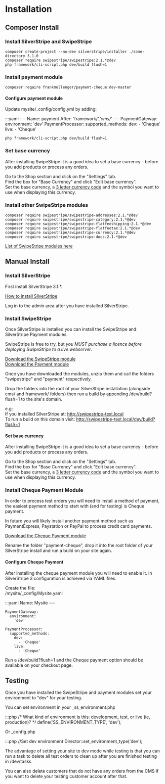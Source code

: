 # Installation

## Composer Install

### Install SilverStripe and SwipeStripe

```
composer create-project --no-dev silverstripe/installer ./some-directory 3.1.0
composer require swipestripe/swipestripe:2.1.*@dev
php framework/cli-script.php dev/build flush=1
```
### Install payment module

```
composer require frankmullenger/payment-cheque:dev-master
```

#### Configure payment module

Update mysite/_config/config.yml by adding:

:::yaml
	---
	Name: payment
	After: 'framework/*','cms/*'
	---
	PaymentGateway:
	  environment:
	    'dev'
	PaymentProcessor:
	  supported_methods:
	    dev:
	      - 'Cheque'
	    live:
	      - 'Cheque'

```
php framework/cli-script.php dev/build flush=1
```

### Set base currency
After installing SwipeStripe it is a good idea to set a base currency - before you add products or process any orders.

Go to the Shop section and click on the "Settings" tab.  
Find the box for "Base Currency" and click "Edit base currency".  
Set the base currency, a [3 letter currency code](http://en.wikipedia.org/wiki/ISO_4217#Active_codes) and the symbol you want to use when displaying this currency.

### Install other SwipeStripe modules

```
composer require swipestripe/swipestripe-addresses:2.1.*@dev
composer require swipestripe/swipestripe-category:2.1.*@dev
composer require swipestripe/swipestripe-flatfeeshipping:2.1.*@dev
composer require swipestripe/swipestripe-flatfeetax:2.1.*@dev
composer require swipestripe/swipestripe-currency:2.1.*@dev
composer require swipestripe/swipestripe-docs:2.1.*@dev
```

[List of SwipeStripe modules here](http://addons.silverstripe.org/add-ons/swipestripe)

## Manual Install

### Install SilverStripe
First install SilverStripe 3.1.*.

[How to install SilverStripe](http://doc.silverstripe.org/framework/en/installation/)

Log in to the admin area after you have installed SilverStripe.

### Install SwipeStripe
Once SilverStripe is installed you can install the SwipeStripe and SilverStripe Payment modules.

SwipeStripe is free to try, but *you MUST purchase a licence before deploying SwipeStripe to a live webserver*.

[Download the SwipeStripe module](https://github.com/frankmullenger/silverstripe-swipestripe)  
[Download the Payment module](https://github.com/silverstripe-labs/silverstripe-payment/tree/1.0)

Once you have downloaded the modules, unzip them and call the folders "swipestripe" and "payment" respectively.

Drop the folders into the root of your SilverStripe installation (alongside cms/ and framework/ folders) then run a build by appending /dev/build?flush=1 to the site's domain. 

e.g:  
If you installed SilverStripe at: http://swipestripe-test.local  
To run a build on this domain visit: http://swipestripe-test.local/dev/build?flush=1

#### Set base currency
After installing SwipeStripe it is a good idea to set a base currency - before you add products or process any orders.

Go to the Shop section and click on the "Settings" tab.  
Find the box for "Base Currency" and click "Edit base currency".  
Set the base currency, a [3 letter currency code](http://en.wikipedia.org/wiki/ISO_4217#Active_codes) and the symbol you want to use when displaying this currency.  

### Install Cheque Payment Module
In order to process test orders you will need to install a method of payment, the easiest payment method to start with (and for testing) is Cheque payment. 

In future you will likely install another payment method such as PaymentExpress, Paystation or PayPal to process credit card payments.

[Download the Cheque Payment module](http://swipestripe.com/assets/Uploads/Downloads/silverstripe-payment-cheque.zip)

Rename the folder "payment-cheque", drop it into the root folder of your SilverStripe install and run a build on your site again.

#### Configure Cheque Payment
After installing the cheque payment module you will need to enable it. In SilverStripe 3 configuration is achieved via YAML files. 

Create the file:  
/mysite/_config/Mysite.yaml

:::yaml
	Name: Mysite
	---
	 
	PaymentGateway:
	  environment:
	    'dev'
	 
	PaymentProcessor:
	  supported_methods:
	    dev:
	      - 'Cheque'
	    live:
	      - 'Cheque'

Run a /dev/build?flush=1 and the Cheque payment option should be available on your checkout page.

## Testing
Once you have installed the SwipeStripe and payment modules set your environment to "dev" for your testing. 

You can set environment in your _ss_environment.php

:::php
	/* What kind of environment is this: development, test, or live (ie, production)? */
	define('SS_ENVIRONMENT_TYPE', 'dev');

Or _config.php

:::php
	//Set dev environment
	Director::set_environment_type('dev');

The advantage of setting your site to dev mode while testing is that you can run a task to delete all test orders to clean up after you are finished testing in /dev/tasks.

You can also delete customers that do not have any orders from the CMS if you want to delete your testing customer account after that.
